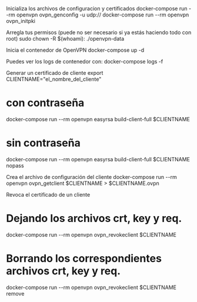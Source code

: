 Inicializa los archivos de configuracion y certificados
docker-compose run --rm openvpn ovpn_genconfig -u udp://<IP-SERVIDOR>
docker-compose run --rm openvpn ovpn_initpki

Arregla tus permisos (puede no ser necesario si ya estás haciendo todo con root)
sudo chown -R $(whoami): ./openvpn-data

Inicia el contenedor de OpenVPN
docker-compose up -d

Puedes ver los logs de contenedor con:
docker-compose logs -f

Generar un certificado de cliente
export CLIENTNAME="el_nombre_del_cliente"
# con contraseña
docker-compose run --rm openvpn easyrsa build-client-full $CLIENTNAME
# sin contraseña
docker-compose run --rm openvpn easyrsa build-client-full $CLIENTNAME nopass

Crea el archivo de configuración del cliente
docker-compose run --rm openvpn ovpn_getclient $CLIENTNAME > $CLIENTNAME.ovpn

Revoca el certificado de un cliente
# Dejando los archivos crt, key y req.
docker-compose run --rm openvpn ovpn_revokeclient $CLIENTNAME
# Borrando los correspondientes archivos crt, key y req.
docker-compose run --rm openvpn ovpn_revokeclient $CLIENTNAME remove